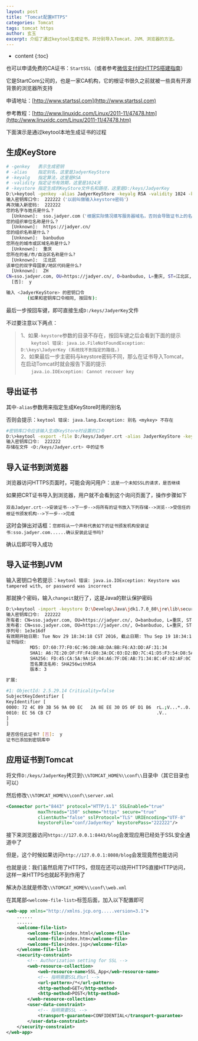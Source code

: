 ```yaml
---
layout: post
title: "Tomcat配置HTTPS"
categories: Tomcat
tags: tomcat https
author: 玄玉
excerpt: 介绍了通过keytool生成证书，并分别导入Tomcat、JVM、浏览器的方法。
---
```


* content
{:toc}


也可以申请免费的CA证书：`StartSSL`（或者参考[微信支付的HTTPS搭建指南](https://pay.weixin.qq.com/wiki/doc/api/jsapi.php?chapter=10_4)）

它是StartCom公司的，也是一家CA机构，它的根证书很久之前就被一些具有开源背景的浏览器所支持

申请地址：[http://www.startssl.com](http://www.startssl.com)

参考教程：[http://www.linuxidc.com/Linux/2011-11/47478.htm](http://www.linuxidc.com/Linux/2011-11/47478.htm)

下面演示是通过keytool本地生成证书的过程

## 生成KeyStore

```sh
# -genkey   表示生成密钥
# -alias    指定别名，这里是JadyerKeyStore
# -keyalg   指定算法，这里是RSA
# -validity 指定证书有效期，这里是1024天
# -keystore 指定生成的KeyStore文件名和路径，这里是D:/keys/JadyerKey
D:\>keytool -genkey -alias JadyerKeyStore -keyalg RSA -validity 1024 -keystore D:/keys/JadyerKey
输入密钥库口令:  222222（'以前叫做输入keystore密码'）
再次输入新密码:  222222
您的名字与姓氏是什么？
  [Unknown]:  sso.jadyer.com（'根据实际情况填写服务器域名，否则会导致证书上的名称无效'）
您的组织单位名称是什么？
  [Unknown]:  https://jadyer.cn/
您的组织名称是什么？
  [Unknown]:  banbuduo
您所在的城市或区域名称是什么?
  [Unknown]:  重庆
您所在的省/市/自治区名称是什么?
  [Unknown]:  江北区
该单位的双字母国家/地区代码是什么?
  [Unknown]:  ZH
CN=sso.jadyer.com, OU=https://jadyer.cn/, O=banbuduo, L=重庆, ST=江北区,C=ZH是否正确?
  [否]:  y

输入 <JadyerKeyStore> 的密钥口令
        (如果和密钥库口令相同, 按回车):
```

最后一步按回车键，即可直接生成`D:/keys/JadyerKey`文件

不过要注意以下两点：

> 1、如果`-keystore`参数的目录不存在，按回车键之后会看到下面的提示<br>
　　`keytool 错误: java.io.FileNotFoundException: D:\keys\JadyerKey (系统找不到指定的路径。)`<br>
2、如果最后一步主密码与keystore密码不同，那么在证书导入Tomcat，在启动Tomcat时就会报告下面的提示<br>
　　`java.io.IOException: Cannot recover key`

## 导出证书

其中`-alias`参数用来指定生成KeyStore时用的别名

否则会提示：`keytool 错误: java.lang.Exception: 别名 <mykey> 不存在`

```sh
#密钥库口令应该输入生成KeyStore时设置的口令
D:\>keytool -export -file D:/keys/Jadyer.crt -alias JadyerKeyStore -keystore D:/keys/JadyerKey
输入密钥库口令:  222222
存储在文件 <D:/keys/Jadyer.crt> 中的证书
```

## 导入证书到浏览器

浏览器访问HTTPS页面时，可能会询问用户：`这是一个未知SSL的请求，是否继续`

如果把CRT证书导入到浏览器，用户就不会看到这个询问页面了，操作步骤如下

`双击Jadyer.crt-->安装证书-->下一步-->将所有的证书放入下列存储-->浏览-->受信任的根证书颁发机构-->下一步-->完成`

这时会弹出对话框：`您即将从一个声称代表如下的证书颁发机构安装证书:sso.jadyer.com......确认安装此证书吗?`

确认后即可导入成功

## 导入证书到JVM

输入密钥口令若提示：`keytool 错误: java.io.IOException: Keystore was tampered with, or password was incorrect`

那就换个密码，输入`changeit`就行了，这是Java的默认保护密码

```sh
D:\>keytool -import -keystore D:\Develop\Java\jdk1.7.0_80\jre\lib\security\cacerts -file D:/keys/Jadyer.crt -alias JadyerKeyStore
输入密钥库口令:  222222
所有者: CN=sso.jadyer.com, OU=https://jadyer.cn/, O=banbuduo, L=重庆, ST=江北区, C=ZH
发布者: CN=sso.jadyer.com, OU=https://jadyer.cn/, O=banbuduo, L=重庆, ST=江北区, C=ZH
序列号: 1e3e16df
有效期开始日期: Tue Nov 29 18:34:18 CST 2016, 截止日期: Thu Sep 19 18:34:18 CST 2019
证书指纹:
         MD5: D7:60:77:F0:6C:96:DB:AB:DA:BB:F6:A3:DD:AF:31:34
         SHA1: A6:7E:20:DF:FF:F4:D8:3A:DC:03:D2:BD:7C:41:D5:F3:54:D8:5A:3E
         SHA256: FD:45:CA:5A:9A:1F:04:A6:7F:DE:AB:71:34:8C:4F:02:AF:0C:F0:9B:3E:15:B0:B5:A9:B5:C0:ED:F0:E6:05:ED
         签名算法名称: SHA256withRSA
         版本: 3

扩展:

#1: ObjectId: 2.5.29.14 Criticality=false
SubjectKeyIdentifier [
KeyIdentifier [
0000: 72 4C 89 3B 56 9A 00 EC   2A 8E EE 30 D5 0F D1 B6  rL.;V...*..0....
0010: EC 56 CB C7                                        .V..
]
]

是否信任此证书? [否]:  y
证书已添加到密钥库中
```

## 应用证书到Tomcat

将文件`D:/keys/JadyerKey`拷贝到`\\%TOMCAT_HOME%\\conf\\`目录中（其它目录也可以）

然后修改`\\%TOMCAT_HOME%\\conf\\server.xml`

```xml
<Connector port="8443" protocol="HTTP/1.1" SSLEnabled="true"
            maxThreads="150" scheme="https" secure="true"
            clientAuth="false" sslProtocol="TLS" URIEncoding="UTF-8"
            keystoreFile="conf/JadyerKey" keystorePass="222222"/>
```

接下来浏览器访问`https://127.0.0.1:8443/blog`会发现应用已经处于SSL安全通道中了

但是，这个时候如果访问`http://127.0.0.1:8080/blog`会发现竟然也能访问

也就是说：我们虽然启用了HTTPS，但现在还可以绕开HTTPS直接HTTP访问，这样一来HTTPS也就起不到作用了

解决办法就是修改`\\%TOMCAT_HOME%\\conf\\web.xml`

在其尾部`<welcome-file-list>`标签后面，加入以下配置即可

```xml
<web-app xmlns="http://xmlns.jcp.org.....version=3.1">
    ......
    ......
    <welcome-file-list>
        <welcome-file>index.html</welcome-file>
        <welcome-file>index.htm</welcome-file>
        <welcome-file>index.jsp</welcome-file>
    </welcome-file-list>
    <security-constraint>
        <!-- Authorization setting for SSL -->
        <web-resource-collection>
            <web-resource-name>SSL_App</web-resource-name>
            <!-- 指明需要SSL的url -->
            <url-pattern>/*</url-pattern>
            <http-method>GET</http-method>
            <http-method>POST</http-method>
        </web-resource-collection>
        <user-data-constraint>
            <!-- 指明需要SSL -->
            <transport-guarantee>CONFIDENTIAL</transport-guarantee>
        </user-data-constraint>
    </security-constraint>
</web-app>
```